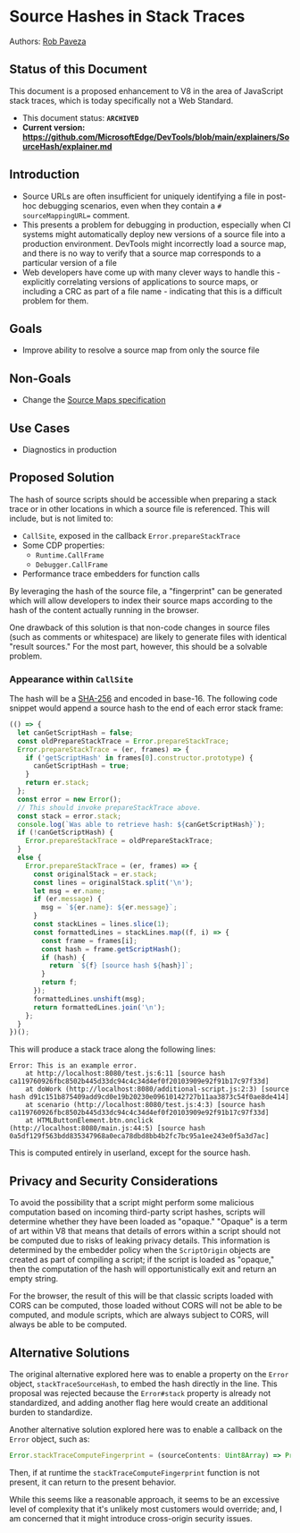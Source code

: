 # Source Hashes in Stack Traces

Authors: [Rob Paveza](https://github.com/robpaveza)

## Status of this Document
This document is a proposed enhancement to V8 in the area of JavaScript stack traces, which is today specifically not a Web Standard.

* This document status: **`ARCHIVED`**
* **Current version: https://github.com/MicrosoftEdge/DevTools/blob/main/explainers/SourceHash/explainer.md**

## Introduction

* Source URLs are often insufficient for uniquely identifying a file in post-hoc debugging scenarios, even when they contain a `# sourceMappingURL=` comment.
* This presents a problem for debugging in production, especially when CI systems might automatically deploy new versions of a source file into a production environment. DevTools might incorrectly load a source map, and there is no way to verify that a source map corresponds to a particular version of a file
* Web developers have come up with many clever ways to handle this - explicitly correlating versions of applications to source maps, or including a CRC as part of a file name - indicating that this is a difficult problem for them.

## Goals

 - Improve ability to resolve a source map from only the source file

## Non-Goals

 - Change the [Source Maps specification](https://sourcemaps.info/spec.html)

## Use Cases

 - Diagnostics in production

## Proposed Solution

The hash of source scripts should be accessible when preparing a stack trace or in other locations in which a source file is referenced. This will include, but is not limited to:

 - `CallSite`, exposed in the callback `Error.prepareStackTrace`
 - Some CDP properties:
   - `Runtime.CallFrame`
   - `Debugger.CallFrame`
 - Performance trace embedders for function calls

By leveraging the hash of the source file, a "fingerprint" can be generated which will allow developers to index their source maps according to the hash of the content actually running in the browser.

One drawback of this solution is that non-code changes in source files (such as comments or whitespace) are likely to generate files with identical "result sources." For the most part, however, this should be a solvable problem.

### Appearance within `CallSite`

The hash will be a [SHA-256](https://en.wikipedia.org/wiki/SHA-2) and encoded in base-16. The following code snippet would append a source hash to the end of each error stack frame:

```ts
(() => {
  let canGetScriptHash = false;
  const oldPrepareStackTrace = Error.prepareStackTrace;
  Error.prepareStackTrace = (er, frames) => {
    if ('getScriptHash' in frames[0].constructor.prototype) {
      canGetScriptHash = true;
    }
    return er.stack;
  };
  const error = new Error();
  // This should invoke prepareStackTrace above.
  const stack = error.stack;
  console.log(`Was able to retrieve hash: ${canGetScriptHash}`);
  if (!canGetScriptHash) {
    Error.prepareStackTrace = oldPrepareStackTrace;
  }
  else {
    Error.prepareStackTrace = (er, frames) => {
      const originalStack = er.stack;
      const lines = originalStack.split('\n');
      let msg = er.name;
      if (er.message) {
        msg = `${er.name}: ${er.message}`;
      }
      const stackLines = lines.slice(1);
      const formattedLines = stackLines.map((f, i) => {
        const frame = frames[i];
        const hash = frame.getScriptHash();
        if (hash) {
          return `${f} [source hash ${hash}]`;
        }
        return f;
      });
      formattedLines.unshift(msg);
      return formattedLines.join('\n');
    };
  }
})();
```

This will produce a stack trace along the following lines:

```
Error: This is an example error.
    at http://localhost:8080/test.js:6:11 [source hash ca119760926fbc8502b445d33dc94c4c34d4ef0f20103909e92f91b17c97f33d]
    at doWork (http://localhost:8080/additional-script.js:2:3) [source hash d91c151b875409add9cd0e19b20230e09610142727b11aa3873c54f0ae8de414]
    at scenario (http://localhost:8080/test.js:4:3) [source hash ca119760926fbc8502b445d33dc94c4c34d4ef0f20103909e92f91b17c97f33d]
    at HTMLButtonElement.btn.onclick (http://localhost:8080/main.js:44:5) [source hash 0a5df129f563bdd835347968a0eca78dbd8bb4b2fc7bc95a1ee243e0f5a3d7ac]
```

This is computed entirely in userland, except for the source hash.

## Privacy and Security Considerations

To avoid the possibility that a script might perform some malicious computation based on incoming third-party script hashes, scripts will determine whether they have been loaded as "opaque." "Opaque" is a term of art within V8 that means that details of errors within a script should not be computed due to risks of leaking privacy details. This information is determined by the embedder policy when the `ScriptOrigin` objects are created as part of compiling a script; if the script is loaded as "opaque," then the computation of the hash will opportunistically exit and return an empty string.

For the browser, the result of this will be that classic scripts loaded with CORS can be computed, those loaded without CORS will not be able to be computed, and module scripts, which are always subject to CORS, will always be able to be computed.

## Alternative Solutions

The original alternative explored here was to enable a property on the `Error` object, `stackTraceSourceHash`, to embed the hash directly in the line. This proposal was rejected because the `Error#stack` property is already not standardized, and adding another flag here would create an additional burden to standardize.

Another alternative solution explored here was to enable a callback on the `Error` object, such as:

```ts
Error.stackTraceComputeFingerprint = (sourceContents: Uint8Array) => Promise<string>;
```

Then, if at runtime the `stackTraceComputeFingerprint` function is not present, it can return to the present behavior.

While this seems like a reasonable approach, it seems to be an excessive level of complexity that it's unlikely most customers would override; and, I am concerned that it might introduce cross-origin security issues.
